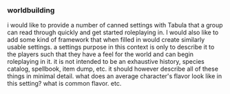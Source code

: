 ### worldbuilding
i would like to provide a number of canned settings with Tabula that a group can read through quickly and get started roleplaying in. I would also like to add some kind of framework that when filled in would create similarly usable settings. a settings purpose in this context is only to describe it to the players such that they have a feel for the world and can begin roleplaying in it. it is not intended to be an exhaustive history, species catalog, spellbook, item dump, etc. it should however describe all of these things in minimal detail. what does an average character's flavor look like in this setting? what is common flavor. etc.